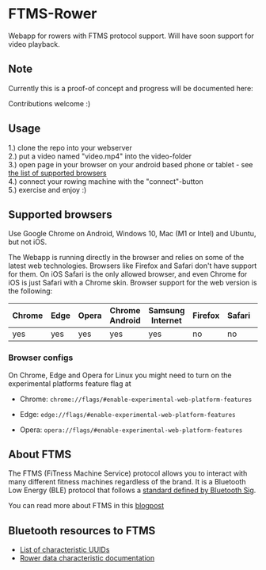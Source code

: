 # FTMS-Rower

Webapp for rowers with FTMS protocol support. Will have soon support for video playback.


## Note

Currently this is a proof-of concept and progress will be documented here: 

Contributions welcome :)


## Usage
1.) clone the repo into your webserver  
2.) put a video named "video.mp4" into the video-folder  
3.) open page in your browser on your android based phone or tablet - see [the list of supported browsers](#supported-browsers)  
4.) connect your rowing machine with the "connect"-button  
5.) exercise and enjoy :)  


## Supported browsers
Use Google Chrome on Android, Windows 10, Mac (M1 or Intel) and Ubuntu, but not iOS.

The Webapp is running directly in the browser and relies on some of the latest web technologies. Browsers like Firefox and Safari don't have support for them. On iOS Safari is the only allowed browser, and even Chrome for iOS is just Safari with a Chrome skin. Browser support for the web version is the following:

| Chrome | Edge | Opera | Chrome Android | Samsung Internet | Firefox | Safari | Safari iOS | Chrome iOS |
|--------|------|-------|----------------|------------------|---------|--------|------------|------------|
| yes    | yes  | yes   | yes            | yes              | no      | no     | no         | no         |


### Browser configs
On Chrome, Edge and Opera for Linux you might need to turn on the experimental platforms feature flag at

- Chrome: `chrome://flags/#enable-experimental-web-platform-features`

- Edge: `edge://flags/#enable-experimental-web-platform-features`

- Opera: `opera://flags/#enable-experimental-web-platform-features`


## About FTMS
The FTMS (FiTness Machine Service) protocol allows you to interact with many different fitness machines
regardless of the brand. 
It is a Bluetooth Low Energy (BLE) protocol that follows a [standard defined by Bluetooth Sig](https://www.bluetooth.com/specifications/specs/fitness-machine-service-1-0/).

You can read more about FTMS in this [blogpost](https://medium.com/decathlondigital/take-control-of-your-fitness-machines-6588439aeeda)


## Bluetooth resources to FTMS
- [List of characteristic UUIDs](https://bitbucket.org/bluetooth-SIG/public/src/main/assigned_numbers/uuids/characteristic_uuids.yaml)
- [Rower data characteristic documentation](https://bitbucket.org/bluetooth-SIG/public/src/main/gss/org.bluetooth.characteristic.rower_data.yaml)